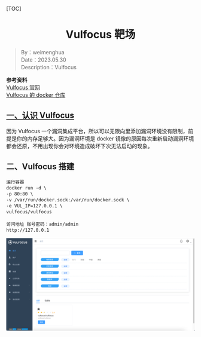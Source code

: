[TOC]



<h1 align="center">Vulfocus 靶场</h1>

> By：weimenghua  
> Date：2023.05.30  
> Description：Vulfocus

**参考资料**  
[Vulfocus 官网](https://fofapro.github.io/vulfocus/)  
[Vulfocus 的 docker 仓库](https://hub.docker.com/u/vulfocus) 



## [一、认识 Vulfocus](https://fofapro.github.io/vulfocus/#/?id=认识-vulfocus)
因为 Vulfocus 一个漏洞集成平台，所以可以无限向里添加漏洞环境没有限制，前提是你的内存足够大。因为漏洞环境是 docker 镜像的原因每次重新启动漏洞环境都会还原，不用出现你会对环境造成破坏下次无法启动的现象。



## 二、Vulfocus 搭建

```
运行容器
docker run -d \
-p 80:80 \
-v /var/run/docker.sock:/var/run/docker.sock \
-e VUL_IP=127.0.0.1 \
vulfocus/vulfocus

访问地址 账号密码：admin/admin
http://127.0.0.1
```

![](img/Vulfocus.png)


